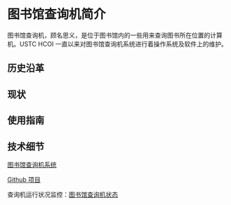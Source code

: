 ---
---

# 图书馆查询机简介

图书馆查询机，顾名思义，是位于图书馆内的一些用来查询图书所在位置的计算机。USTC HCOI 一直以来对图书馆查询机系统进行着操作系统及软件上的维护。 

## 历史沿革

## 现状

## 使用指南

## 技术细节

[图书馆查询机系统](/wiki/serveradm/lib "serveradm:lib")

[Github 项目](https://github.com/ustclug/liimstrap "https://github.com/ustclug/liimstrap")

查询机运行状况监控：[图书馆查询机状态](http://pxe.ustc.edu.cn:3000/ "http://pxe.ustc.edu.cn:3000")
